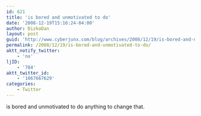 ```yaml
---
id: 621
title: 'is bored and unmotivated to do'
date: '2008-12-19T15:16:24-04:00'
author: DizkoDan
layout: post
guid: 'http://www.cyberjunx.com/blog/archives/2008/12/19/is-bored-and-unmotivated-to-do/'
permalink: /2008/12/19/is-bored-and-unmotivated-to-do/
aktt_notify_twitter:
    - 'no'
ljID:
    - '784'
aktt_twitter_id:
    - '1067667629'
categories:
    - Twitter
---
```


is bored and unmotivated to do anything to change that.
